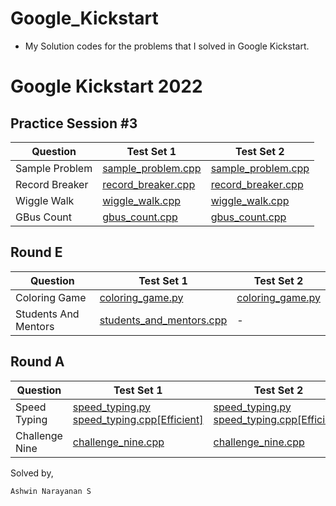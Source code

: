 # Google_Kickstart

- My Solution codes for the problems that I solved in Google Kickstart.

<h1>Google Kickstart 2022</h1>

## Practice Session #3

<table>
        <thead>
            <th>Question</th>
            <th>Test Set 1</th>
            <th>Test Set 2</th>
        </thead>
        <tr>
            <td>Sample Problem</td>
            <td><a href="https://github.com/Ashrockzzz2003/Google_Kickstart/blob/main/Google_Kickstart_2022/Practice_Session_%233/sample_problem.cpp">sample_problem.cpp</a></td>
            <td><a href="https://github.com/Ashrockzzz2003/Google_Kickstart/blob/main/Google_Kickstart_2022/Practice_Session_%233/sample_problem.cpp">sample_problem.cpp</a></td>
        </tr>
        <tr>
            <td>Record Breaker</td>
            <td><a href="https://github.com/Ashrockzzz2003/Google_Kickstart/blob/main/Google_Kickstart_2022/Practice_Session_%233/record_breaker.cpp">record_breaker.cpp</a></td>
            <td><a href="https://github.com/Ashrockzzz2003/Google_Kickstart/blob/main/Google_Kickstart_2022/Practice_Session_%233/record_breaker.cpp">record_breaker.cpp</a></td>
        </tr>
        <tr>
            <td>Wiggle Walk</td>
            <td><a href="https://github.com/Ashrockzzz2003/Google_Kickstart/blob/main/Google_Kickstart_2022/Practice_Session_%233/wiggle_walk.cpp">wiggle_walk.cpp</a></td>
            <td><a href="https://github.com/Ashrockzzz2003/Google_Kickstart/blob/main/Google_Kickstart_2022/Practice_Session_%233/wiggle_walk.cpp">wiggle_walk.cpp</a></td>
        </tr>
        <tr>
            <td>GBus Count</td>
            <td><a href="https://github.com/Ashrockzzz2003/Google_Kickstart/blob/main/Google_Kickstart_2022/Practice_Session_%233/gbus_count.cpp">gbus_count.cpp</a></td>
            <td><a href="https://github.com/Ashrockzzz2003/Google_Kickstart/blob/main/Google_Kickstart_2022/Practice_Session_%233/gbus_count.cpp">gbus_count.cpp</a></td>
        </tr>
    </table>

## Round E

<table>
        <thead>
            <th>Question</th>
            <th>Test Set 1</th>
            <th>Test Set 2</th>
        </thead>
        <tr>
            <td>Coloring Game</td>
            <td><a href="https://github.com/Ashrockzzz2003/Google_Kickstart/blob/main/Google_Kickstart_2022/Round_E/coloring_game.py">coloring_game.py</a></td>
            <td><a href="https://github.com/Ashrockzzz2003/Google_Kickstart/blob/main/Google_Kickstart_2022/Round_E/coloring_game.py">coloring_game.py</a></td>
        </tr>
        <tr>
            <td>Students And Mentors</td>
            <td><a href="https://github.com/Ashrockzzz2003/Google_Kickstart/blob/main/Google_Kickstart_2022/Round_E/students_and_mentors.cpp">students_and_mentors.cpp</a></td>
            <td>-</td>
        </tr>
</table>

## Round A

<table>
        <thead>
            <th>Question</th>
            <th>Test Set 1</th>
            <th>Test Set 2</th>
        </thead>
        <tr>
            <td>Speed Typing</td>
            <td>
                <a href="https://github.com/Ashrockzzz2003/Google_Kickstart/blob/main/Google_Kickstart_2022/Round_A/speed_typing.py">speed_typing.py</a><br>
                <a href="https://github.com/Ashrockzzz2003/Google_Kickstart/blob/main/Google_Kickstart_2022/Round_A/speed_typing.cpp">speed_typing.cpp[Efficient]</a>
            </td>
            <td>
                <a href="https://github.com/Ashrockzzz2003/Google_Kickstart/blob/main/Google_Kickstart_2022/Round_A/speed_typing.py">speed_typing.py</a><br>
                <a href="https://github.com/Ashrockzzz2003/Google_Kickstart/blob/main/Google_Kickstart_2022/Round_A/speed_typing.cpp">speed_typing.cpp[Efficient]</a>
            </td>
        </tr>
        <tr>
            <td>Challenge Nine</td>
            <td><a href="https://github.com/Ashrockzzz2003/Google_Kickstart/blob/main/Google_Kickstart_2022/Round_A/challenge_nine.cpp">challenge_nine.cpp</a></td>
            <td><a href="https://github.com/Ashrockzzz2003/Google_Kickstart/blob/main/Google_Kickstart_2022/Round_A/challenge_nine.cpp">challenge_nine.cpp</a></td>
        </tr>
</table>

Solved by,

`Ashwin Narayanan S`
